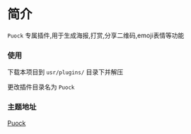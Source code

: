 # 简介

`Puock` 专属插件,用于生成海报,打赏,分享二维码,emoji表情等功能

### 使用

下载本项目到 `usr/plugins/` 目录下并解压

更改插件目录名为 `Puock`

### 主题地址

[Puock](https://github.com/jkjoy/Typecho-Theme-Puock)